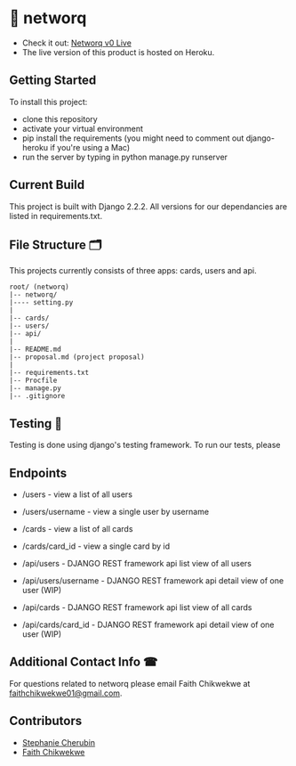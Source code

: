 
# 🤝 networq

- Check it out: [Networq v0 Live](http://networq.herokuapp.com/)
- The live version of this product is hosted on Heroku.

## Getting Started

To install this project:

- clone this repository
- activate your virtual environment
- pip install the requirements (you might need to comment out django-heroku if you're using a Mac)
- run the server by typing in python manage.py runserver

## Current Build

This project is built with Django 2.2.2. All versions for our dependancies are listed in requirements.txt.

## File Structure 🗂

This projects currently consists of three apps: cards, users and api.

```
root/ (networq)
|-- networq/
|---- setting.py
|
|-- cards/
|-- users/
|-- api/
|
|-- README.md
|-- proposal.md (project proposal)
|
|-- requirements.txt
|-- Procfile
|-- manage.py
|-- .gitignore
```

## Testing 📝

Testing is done using django's testing framework. To run our tests, please 

## Endpoints

- /users - view a list of all users
- /users/username - view a single user by username
- /cards - view a list of all cards
- /cards/card_id - view a single card by id

- /api/users - DJANGO REST framework api list view of all users
- /api/users/username - DJANGO REST framework api detail view of one user (WIP)
- /api/cards - DJANGO REST framework api list view of all cards
- /api/cards/card_id - DJANGO REST framework api detail view of one user (WIP)

## Additional Contact Info ☎

For questions related to networq please email Faith Chikwekwe at faithchikwekwe01@gmail.com.

## Contributors

- [Stephanie Cherubin](http://github.com/stephanieCherubin/)
- [Faith Chikwekwe](http://github.com/fchikwekwe/)
